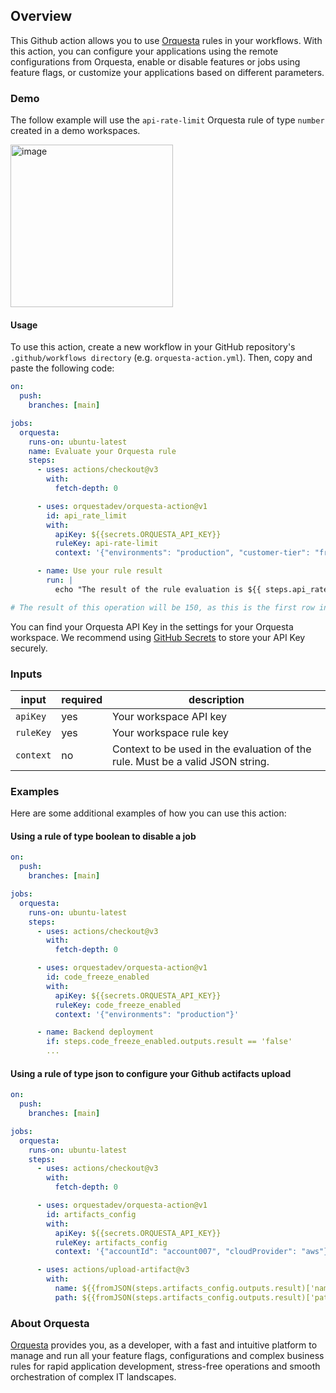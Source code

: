 ## Overview

This Github action allows you to use [Orquesta](https://orquesta.dev/) rules in your workflows. With this action, you can configure your applications using the remote configurations from Orquesta, enable or disable features or jobs using feature flags, or customize your applications based on different parameters.

### Demo

The follow example will use the `api-rate-limit` Orquesta rule of type `number` created in a demo workspaces.

<img height="260" alt="image" src="https://user-images.githubusercontent.com/73107451/210444354-64b58da5-5d90-4e93-b87c-e5a214f46000.png">

#### Usage

To use this action, create a new workflow in your GitHub repository's `.github/workflows directory` (e.g. `orquesta-action.yml`). Then, copy and paste the following code:

```yaml
on:
  push:
    branches: [main]

jobs:
  orquesta:
    runs-on: ubuntu-latest
    name: Evaluate your Orquesta rule
    steps:
      - uses: actions/checkout@v3
        with:
          fetch-depth: 0

      - uses: orquestadev/orquesta-action@v1
        id: api_rate_limit
        with:
          apiKey: ${{secrets.ORQUESTA_API_KEY}}
          ruleKey: api-rate-limit
          context: '{"environments": "production", "customer-tier": "freemium"}'

      - name: Use your rule result
        run: |
          echo "The result of the rule evaluation is ${{ steps.api_rate_limit.outputs.result }}"

# The result of this operation will be 150, as this is the first row in the table that meets the specified criteria (as shown in the above image). The row 2 is identified as the first row that matches the context provided in the action.
```

You can find your Orquesta API Key in the settings for your Orquesta workspace. We recommend using [GitHub Secrets](https://docs.github.com/en/actions/security-guides/encrypted-secrets#creating-encrypted-secrets-for-a-repository) to store your API Key securely.

### Inputs

| input     | required | description                                                                    |
| --------- | -------- | ------------------------------------------------------------------------------ |
| `apiKey`  | yes      | Your workspace API key                                                         |
| `ruleKey` | yes      | Your workspace rule key                                                        |
| `context` | no       | Context to be used in the evaluation of the rule. Must be a valid JSON string. |

### Examples

Here are some additional examples of how you can use this action:

#### Using a rule of type boolean to disable a job

```yaml
on:
  push:
    branches: [main]

jobs:
  orquesta:
    runs-on: ubuntu-latest
    steps:
      - uses: actions/checkout@v3
        with:
          fetch-depth: 0

      - uses: orquestadev/orquesta-action@v1
        id: code_freeze_enabled
        with:
          apiKey: ${{secrets.ORQUESTA_API_KEY}}
          ruleKey: code_freeze_enabled
          context: '{"environments": "production"}'

      - name: Backend deployment
        if: steps.code_freeze_enabled.outputs.result == 'false'
        ...
```

#### Using a rule of type json to configure your Github actifacts upload

```yaml
on:
  push:
    branches: [main]

jobs:
  orquesta:
    runs-on: ubuntu-latest
    steps:
      - uses: actions/checkout@v3
        with:
          fetch-depth: 0

      - uses: orquestadev/orquesta-action@v1
        id: artifacts_config
        with:
          apiKey: ${{secrets.ORQUESTA_API_KEY}}
          ruleKey: artifacts_config
          context: '{"accountId": "account007", "cloudProvider": "aws"}'

      - uses: actions/upload-artifact@v3
        with:
          name: ${{fromJSON(steps.artifacts_config.outputs.result)['name']}}
          path: ${{fromJSON(steps.artifacts_config.outputs.result)['path']}}
```

### About Orquesta

[Orquesta](https://orquesta.dev/) provides you, as a developer, with a fast and intuitive platform to manage and run all your feature flags, configurations and complex business rules for rapid application development, stress-free operations and smooth orchestration of complex IT landscapes.
